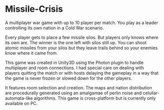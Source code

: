 # Missile-Crisis

A multiplayer war game with up to 10 player per match.
You play as a leader controlling its own nation in a Cold War scenario.

Every player gets to place a few missile silos. But players only knows where its own are. 
The winner is the one left with silos still up.
You can shoot atomic missiles from your silos but they leave trails behind so your enemies know where it came from.

This game was created in Unity3D using the Photon plugin to handle multiplayer and room connections. 
I had special care on dealing with players quitting the match or with hosts delaying the gameplay in a way that the game is never frozen or slowed down for the other players.

It features room selection and creation. The maps and nation distribution are procedurally generated using an amalgamae of perlin noise and celullar-automata-like algorithms. This game is cross-platform but is currently only available on PC.

